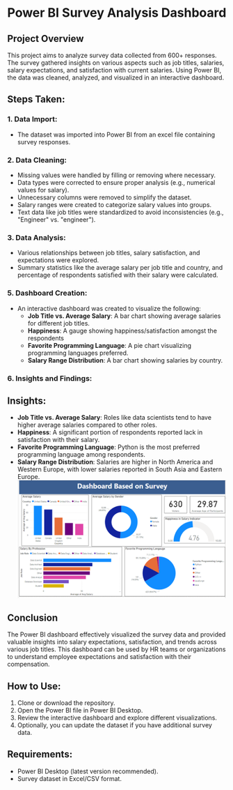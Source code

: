 # Power BI Survey Analysis Dashboard

## Project Overview
This project aims to analyze survey data collected from 600+ responses. The survey gathered insights on various aspects such as job titles, salaries, salary expectations, and satisfaction with current salaries. Using Power BI, the data was cleaned, analyzed, and visualized in an interactive dashboard.

## Steps Taken:

### 1. Data Import:
- The dataset was imported into Power BI from an excel file containing survey responses.

### 2. Data Cleaning:
- Missing values were handled by filling or removing where necessary.
- Data types were corrected to ensure proper analysis (e.g., numerical values for salary).
- Unnecessary columns were removed to simplify the dataset.
- Salary ranges were created to categorize salary values into groups.
- Text data like job titles were standardized to avoid inconsistencies (e.g., "Engineer" vs. "engineer").


### 3. Data Analysis:
- Various relationships between job titles, salary satisfaction, and expectations were explored.
- Summary statistics like the average salary per job title and country, and percentage of respondents satisfied with their salary were calculated.

### 5. Dashboard Creation:
- An interactive dashboard was created to visualize the following:
  - **Job Title vs. Average Salary**: A bar chart showing average salaries for different job titles.
  - **Happiness**: A gauge showing happiness/satisfaction amongst the respondents
  - **Favorite Programming Language**: A pie chart visualizing programming languages preferred.
  - **Salary Range Distribution**: A bar chart showing salaries by country.
    
### 6. Insights and Findings:
## Insights:
- **Job Title vs. Average Salary**: Roles like data scientists tend to have higher average salaries compared to other roles.
- **Happiness**: A significant portion of respondents reported lack in satisfaction with their salary.
- **Favorite Programming Language**: Python is the most preferred programming language among respondents.
- **Salary Range Distribution**: Salaries are higher in North America and Western Europe, with lower salaries reported in South Asia and Eastern Europe.
  ![dashboard](PowerBI_Dashboard.png)


## Conclusion
The Power BI dashboard effectively visualized the survey data and provided valuable insights into salary expectations, satisfaction, and trends across various job titles. This dashboard can be used by HR teams or organizations to understand employee expectations and satisfaction with their compensation.

## How to Use:
1. Clone or download the repository.
2. Open the Power BI file in Power BI Desktop.
3. Review the interactive dashboard and explore different visualizations.
4. Optionally, you can update the dataset if you have additional survey data.

## Requirements:
- Power BI Desktop (latest version recommended).
- Survey dataset in Excel/CSV format.
